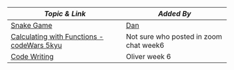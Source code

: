 | **_Topic & Link_** | **_Added By_** |
| -------- | -------- |
|[Snake Game](https://www.notion.so/Snake-Code-Challenge-7be6286534c249048591904582c8a203)|[Dan](https://twitter.com/dsofer?lang=en)
|[Calculating with Functions - codeWars 5kyu](https://www.codewars.com/kata/525f3eda17c7cd9f9e000b39/)| Not sure who posted in zoom chat week6|
|[Code Writing](https://www.notion.so/Code-Writing-5f37dabeebc149309d8b8198304288b9)| Oliver week 6

